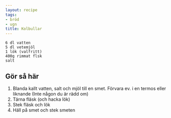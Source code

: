 ```yaml
---
layout: recipe
tags:
- bröd
- ugn
title: Kolbullar
---
```



```
6 dl vatten
5 dl vetemjöl
1 lök (valfritt)
400g rimmat flsk
salt
```

## Gör så här
1. Blanda kallt vatten, salt och mjöl till en smet. Förvara ev. i en termos eller liknande (Inte någon du är rädd om)
2. Tärna fläsk (och hacka lök)
3. Stek fläsk och lök
4. Häll på smet och stek smeten
